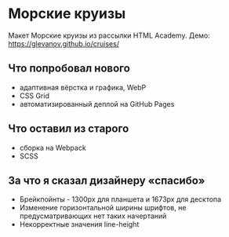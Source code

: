 # Морские круизы
Макет Морские круизы из рассылки HTML Academy. Демо: https://glevanov.github.io/cruises/

## Что попробовал нового
* адаптивная вёрстка и графика, WebP
* CSS Grid
* автоматизированный деплой на GitHub Pages

## Что оставил из старого
* сборка на Webpack
* SCSS

## За что я сказал дизайнеру «спасибо»
* Брейкпойнты - 1300px для планшета и 1673px для десктопа
* Изменение горизонтальной ширины шрифтов, не предусматривающих нет таких начертаний
* Некорректные значения line-height
